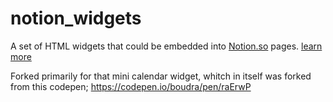 # notion_widgets
A set of HTML widgets that could be embedded into [Notion.so](https://www.notion.so/) pages.
[learn more](https://blog.shorouk.dev/notion-widgets-gallery/)

Forked primarily for that mini calendar widget, whitch in itself was forked from this codepen; https://codepen.io/boudra/pen/raErwP

